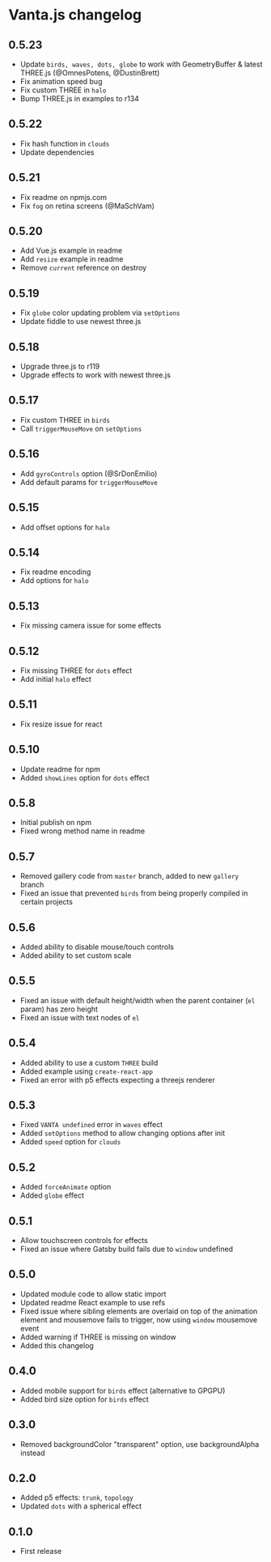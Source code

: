# Vanta.js changelog

## 0.5.23

* Update `birds, waves, dots, globe` to work with GeometryBuffer & latest THREE.js (@OmnesPotens, @DustinBrett)
* Fix animation speed bug
* Fix custom THREE in `halo`
* Bump THREE.js in examples to r134

## 0.5.22

* Fix hash function in `clouds`
* Update dependencies

## 0.5.21

* Fix readme on npmjs.com
* Fix `fog` on retina screens (@MaSchVam)

## 0.5.20

* Add Vue.js example in readme
* Add `resize` example in readme
* Remove `current` reference on destroy

## 0.5.19

* Fix `globe` color updating problem via `setOptions`
* Update fiddle to use newest three.js

## 0.5.18

* Upgrade three.js to r119
* Upgrade effects to work with newest three.js

## 0.5.17

* Fix custom THREE in `birds`
* Call `triggerMouseMove` on `setOptions`

## 0.5.16

* Add `gyroControls` option (@SrDonEmilio)
* Add default params for `triggerMouseMove`

## 0.5.15

* Add offset options for `halo`

## 0.5.14

* Fix readme encoding
* Add options for `halo`

## 0.5.13

* Fix missing camera issue for some effects

## 0.5.12

* Fix missing THREE for `dots` effect
* Add initial `halo` effect

## 0.5.11

* Fix resize issue for react

## 0.5.10

* Update readme for npm
* Added `showLines` option for `dots` effect

## 0.5.8

* Initial publish on npm
* Fixed wrong method name in readme

## 0.5.7

* Removed gallery code from `master` branch, added to new `gallery` branch
* Fixed an issue that prevented `birds` from being properly compiled in certain projects

## 0.5.6

* Added ability to disable mouse/touch controls
* Added ability to set custom scale

## 0.5.5

* Fixed an issue with default height/width when the parent container (`el` param) has zero height
* Fixed an issue with text nodes of `el`

## 0.5.4

* Added ability to use a custom `THREE` build
* Added example using `create-react-app`
* Fixed an error with p5 effects expecting a threejs renderer

## 0.5.3

* Fixed `VANTA undefined` error in `waves` effect
* Added `setOptions` method to allow changing options after init
* Added `speed` option for `clouds`

## 0.5.2

* Added `forceAnimate` option
* Added `globe` effect

## 0.5.1

* Allow touchscreen controls for effects
* Fixed an issue where Gatsby build fails due to `window` undefined

## 0.5.0

* Updated module code to allow static import
* Updated readme React example to use refs
* Fixed issue where sibling elements are overlaid on top of the animation element and mousemove fails to trigger, now using `window` mousemove event
* Added warning if THREE is missing on window
* Added this changelog

## 0.4.0

* Added mobile support for `birds` effect (alternative to GPGPU)
* Added bird size option for `birds` effect

## 0.3.0

* Removed backgroundColor "transparent" option, use backgroundAlpha instead

## 0.2.0

* Added p5 effects: `trunk`, `topology`
* Updated `dots` with a spherical effect

## 0.1.0

* First release
